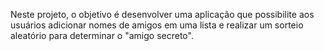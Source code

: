 Neste projeto, o objetivo é desenvolver uma aplicação 
que possibilite aos usuários adicionar nomes de amigos 
em uma lista e realizar um sorteio aleatório 
para determinar o "amigo secreto".
